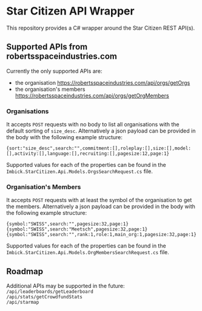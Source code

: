 # Star Citizen API Wrapper

This repository provides a C# wrapper around the Star Citizen REST API(s).

## Supported APIs from robertsspaceindustries.com

Currently the only supported APIs are:

* the organisation https://robertsspaceindustries.com/api/orgs/getOrgs
* the organisation's members https://robertsspaceindustries.com/api/orgs/getOrgMembers

### Organisations

It accepts `POST` requests with no body to list all organisations with the default sorting of `size_desc`. Alternatively a json payload can be provided in the body with the following example structure:

`{sort:"size_desc",search:"",commitment:[],roleplay:[],size:[],model:[],activity:[],language:[],recruiting:[],pagesize:12,page:1}`

Supported values for each of the properties can be found in the `Imbick.StarCitizen.Api.Models.OrgsSearchRequest.cs` file.

### Organisation's Members

It accepts `POST` requests with at least the symbol of the organisation to get the members. Alternatively a json payload can be provided in the body with the following example structure:

`{symbol:"SWISS",search:"",pagesize:32,page:1}`
`{symbol:"SWISS",search:"Meetsch",pagesize:32,page:1}`
`{symbol:"SWISS",search:"",rank:1,role:1,main_org:1,pagesize:32,page:1}`

Supported values for each of the properties can be found in the `Imbick.StarCitizen.Api.Models.OrgMembersSearchRequest.cs` file.

## Roadmap

Additional APIs may be supported in the future:  
`/api/leaderboards/getLeaderboard`  
`/api/stats/getCrowdfundStats`  
`/api/starmap`  
